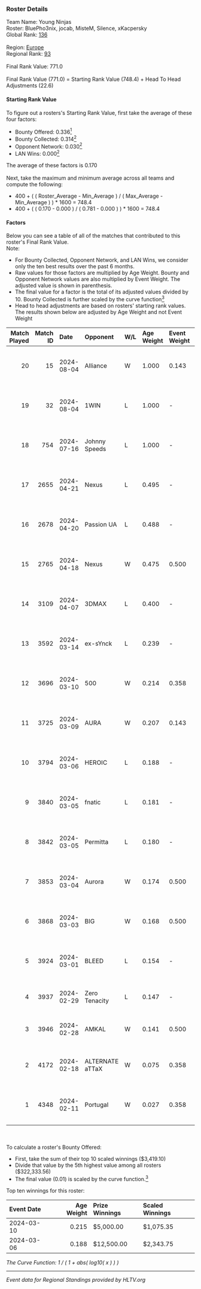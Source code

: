 ### Roster Details<br />
Team Name: Young Ninjas<br />
Roster: BluePho3nix, jocab, MisteM, Silence, xKacpersky<br />
Global Rank: [136](../standings_global.md)<br />
<br />
Region: [Europe]( ../standings_europe.md)<br />
Regional Rank: [93]( ../standings_europe.md)<br />
<br />
Final Rank Value:  771.0<br />
<br />
Final Rank Value (771.0) = Starting Rank Value (748.4) + Head To Head Adjustments (22.6)<br />

#### Starting Rank Value<br />
To figure out a rosters's Starting Rank Value, first take the average of these four factors:<br />
- Bounty Offered: 0.336[<sup>1</sup>](#table2)
- Bounty Collected: 0.314[<sup>2</sup>](#table1)
- Opponent Network: 0.030[<sup>2</sup>](#table1)
- LAN Wins: 0.000[<sup>2</sup>](#table1)

The average of these factors is 0.170<br />
<br />
Next, take the maximum and minimum average across all teams and compute the following:<br />
- 400 + ( ( Roster_Average - Min_Average ) / ( Max_Average - Min_Average ) ) * 1600 = 748.4
- 400 + ( ( 0.170 - 0.000 ) / ( 0.781 - 0.000 ) ) * 1600 = 748.4


#### Factors<br />
Below you can see a table of all of the matches that contributed to this roster's Final Rank Value.<br />
Note:<br />

- For Bounty Collected, Opponent Network, and LAN Wins, we consider only the ten best results over the past 6 months.
- Raw values for those factors are multiplied by Age Weight. Bounty and Opponent Network values are also multiplied by Event Weight. The adjusted value is shown in parenthesis.
- The final value for a factor is the total of its adjusted values divided by 10. Bounty Collected is further scaled by the curve function[<sup>3</sup>](#curveFunction)
- Head to head adjustments are based on rosters' starting rank values. The results shown below are adjusted by Age Weight and not Event Weight
<span id="table1"></span><br />


| Match Played | Match ID | Date       | Opponent        | W/L | Age Weight | Event Weight | Bounty Collected | Opponent Network | LAN Wins  | H2H Adj. | Roster                                          |
| -: | -: | :- | :- | :- | :- | :- | :- | :- | :- | -: | :- |
|           20 |       15 | 2024-08-04 | Alliance        | W   | 1.000      | 0.143        | 0.017 (0.002)    | 0.296 (0.042)    | 0 (0.000) |    19.25 | BluePho3nix, jocab, MisteM, Silence, xKacpersky |
|           19 |       32 | 2024-08-04 | 1WIN            | L   | 1.000      | -            | -                | -                | -         |    -6.48 | BluePho3nix, jocab, MisteM, Silence, xKacpersky |
|           18 |      754 | 2024-07-16 | Johnny Speeds   | L   | 1.000      | -            | -                | -                | -         |    -2.07 | BluePho3nix, jocab, MisteM, Silence, xKacpersky |
|           17 |     2655 | 2024-04-21 | Nexus           | L   | 0.495      | -            | -                | -                | -         |    -5.90 | bobeksde, jocab, MisteM, Silence, xKacpersky    |
|           16 |     2678 | 2024-04-20 | Passion UA      | L   | 0.488      | -            | -                | -                | -         |    -2.82 | bobeksde, jocab, MisteM, Silence, xKacpersky    |
|           15 |     2765 | 2024-04-18 | Nexus           | W   | 0.475      | 0.500        | 0.014 (0.003)    | 0.464 (0.110)    | 0 (0.000) |     9.34 | bobeksde, jocab, MisteM, Silence, xKacpersky    |
|           14 |     3109 | 2024-04-07 | 3DMAX           | L   | 0.400      | -            | -                | -                | -         |    -0.08 | BluePho3nix, jocab, MisteM, Silence, xKacpersky |
|           13 |     3592 | 2024-03-14 | ex-sYnck        | L   | 0.239      | -            | -                | -                | -         |    -6.16 | BluePho3nix, dex, maxster, MisteM, Silence      |
|           12 |     3696 | 2024-03-10 | 500             | W   | 0.214      | 0.358        | 0.001 (0.000)    | 0.096 (0.007)    | 0 (0.000) |     2.93 | BluePho3nix, jocab, maxster, MisteM, Silence    |
|           11 |     3725 | 2024-03-09 | AURA            | W   | 0.207      | 0.143        | 0.000 (0.000)    | 0.009 (0.000)    | 0 (0.000) |     1.18 | BluePho3nix, jocab, maxster, MisteM, Silence    |
|           10 |     3794 | 2024-03-06 | HEROIC          | L   | 0.188      | -            | -                | -                | -         |    -0.07 | BluePho3nix, jocab, maxster, MisteM, Silence    |
|            9 |     3840 | 2024-03-05 | fnatic          | L   | 0.181      | -            | -                | -                | -         |    -0.07 | BluePho3nix, jocab, maxster, MisteM, Silence    |
|            8 |     3842 | 2024-03-05 | Permitta        | L   | 0.180      | -            | -                | -                | -         |    -1.50 | BluePho3nix, jocab, maxster, MisteM, Silence    |
|            7 |     3853 | 2024-03-04 | Aurora          | W   | 0.174      | 0.500        | 0.422 (0.037)    | 0.788 (0.069)    | 0 (0.000) |     5.45 | BluePho3nix, jocab, maxster, MisteM, Silence    |
|            6 |     3868 | 2024-03-03 | BIG             | W   | 0.168      | 0.500        | 0.155 (0.013)    | 0.302 (0.025)    | 0 (0.000) |     5.08 | BluePho3nix, jocab, maxster, MisteM, Silence    |
|            5 |     3924 | 2024-03-01 | BLEED           | L   | 0.154      | -            | -                | -                | -         |    -1.17 | BluePho3nix, jocab, maxster, MisteM, Silence    |
|            4 |     3937 | 2024-02-29 | Zero Tenacity   | L   | 0.147      | -            | -                | -                | -         |    -0.58 | BluePho3nix, jocab, MisteM, REZ, Silence        |
|            3 |     3946 | 2024-02-28 | AMKAL           | W   | 0.141      | 0.500        | 0.130 (0.009)    | 0.472 (0.033)    | 0 (0.000) |     4.00 | BluePho3nix, maxster, MisteM, REZ, Silence      |
|            2 |     4172 | 2024-02-18 | ALTERNATE aTTaX | W   | 0.075      | 0.358        | 0.031 (0.001)    | 0.557 (0.015)    | 0 (0.000) |     1.86 | BluePho3nix, jocab, maxster, MisteM, Silence    |
|            1 |     4348 | 2024-02-11 | Portugal        | W   | 0.027      | 0.358        | 0.003 (0.000)    | 0.119 (0.001)    | 0 (0.000) |     0.35 | BluePho3nix, jocab, maxster, MisteM, Silence    |

<br />
<span id="table2"></span><br />
To calculate a roster's Bounty Offered:<br />

- First, take the sum of their top 10 scaled winnings ($3,419.10)
- Divide that value by the 5th highest value among all rosters ($322,333.56)
- The final value (0.01) is scaled by the curve function.[<sup>3</sup>](#curveFunction)

Top ten winnings for this roster:<br />

| Event Date | Age Weight | Prize Winnings | Scaled Winnings |
| :- | -: | :- | :- |
| 2024-03-10 |      0.215 | $5,000.00      | $1,075.35       |
| 2024-03-06 |      0.188 | $12,500.00     | $2,343.75       |


<span id="curveFunction"></span>_The Curve Function: 1 / ( 1 + abs( log10( x ) ) )_<br />

---
_Event data for Regional Standings provided by HLTV.org_<br />
